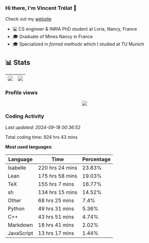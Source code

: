 ### Hi there, I'm Vincent Trélat 👋

Check out my [website](https://vtrelat.github.io)

-   💻 CS engineer & INRIA PhD student at Loria, Nancy, France
-   🎓 Graduate of Mines Nancy in France
-   🎓 Specialized in _formal methods_ which I studied at TU Munich

## 📊 **Stats**

| <img align="center" src="https://readme-stats.clckblog.space/api?username=VTrelat&show_icons=true&include_all_commits=true&theme=tokyonight&hide_border=true" /> | <img align="center" src="https://readme-stats.clckblog.space/api/top-langs/?username=VTrelat&layout=compact&theme=tokyonight&hide_border=true" /> |
| ---------------------------------------------------------------------------------------------------------------------------------------------------------------- | ------------------------------------------------------------------------------------------------------------------------------------------------- |

### Profile views

<p align="center">
 <img src="https://profile-counter.glitch.me/VTrelat/count.svg" />
</p>

<!--automations-->
### Coding Activity
_Last updated: 2024-09-18 00:36:52_

Total coding time: 924 hrs 43 mins

**Most used languages**:

| Language | Time | Percentage |
| ------------- | ------------- | ------------- |
| Isabelle | 220 hrs 24 mins | 23.83% |
| Lean | 175 hrs 58 mins | 19.03% |
| TeX | 155 hrs 7 mins | 16.77% |
| sh | 134 hrs 15 mins | 14.52% |
| Other | 68 hrs 25 mins | 7.4% |
| Python | 49 hrs 31 mins | 5.36% |
| C++ | 43 hrs 51 mins | 4.74% |
| Markdown | 18 hrs 41 mins | 2.02% |
| JavaScript | 13 hrs 17 mins | 1.44% |

